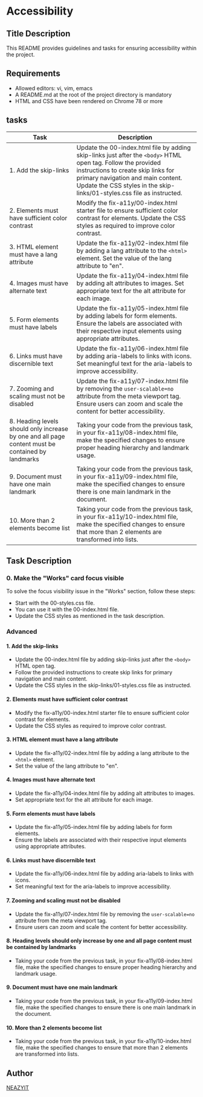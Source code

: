 # Accessibility

## Title Description
This README provides guidelines and tasks for ensuring accessibility within the project.

## Requirements
- Allowed editors: vi, vim, emacs
- A README.md at the root of the project directory is mandatory
- HTML and CSS have been rendered on Chrome 78 or more

## tasks
| Task | Description |
|------|-------------|
| 1. Add the skip-links | Update the 00-index.html file by adding skip-links just after the `<body>` HTML open tag. Follow the provided instructions to create skip links for primary navigation and main content. Update the CSS styles in the skip-links/01-styles.css file as instructed. |
| 2. Elements must have sufficient color contrast | Modify the fix-a11y/00-index.html starter file to ensure sufficient color contrast for elements. Update the CSS styles as required to improve color contrast. |
| 3. HTML element must have a lang attribute | Update the fix-a11y/02-index.html file by adding a lang attribute to the `<html>` element. Set the value of the lang attribute to "en". |
| 4. Images must have alternate text | Update the fix-a11y/04-index.html file by adding alt attributes to images. Set appropriate text for the alt attribute for each image. |
| 5. Form elements must have labels | Update the fix-a11y/05-index.html file by adding labels for form elements. Ensure the labels are associated with their respective input elements using appropriate attributes. |
| 6. Links must have discernible text | Update the fix-a11y/06-index.html file by adding aria-labels to links with icons. Set meaningful text for the aria-labels to improve accessibility. |
| 7. Zooming and scaling must not be disabled | Update the fix-a11y/07-index.html file by removing the `user-scalable=no` attribute from the meta viewport tag. Ensure users can zoom and scale the content for better accessibility. |
| 8. Heading levels should only increase by one and all page content must be contained by landmarks | Taking your code from the previous task, in your fix-a11y/08-index.html file, make the specified changes to ensure proper heading hierarchy and landmark usage. |
| 9. Document must have one main landmark | Taking your code from the previous task, in your fix-a11y/09-index.html file, make the specified changes to ensure there is one main landmark in the document. |
| 10. More than 2 elements become list | Taking your code from the previous task, in your fix-a11y/10-index.html file, make the specified changes to ensure that more than 2 elements are transformed into lists. |

## Task Description

### 0. Make the "Works" card focus visible
To solve the focus visibility issue in the "Works" section, follow these steps:
- Start with the 00-styles.css file.
- You can use it with the 00-index.html file.
- Update the CSS styles as mentioned in the task description.

### Advanced

#### 1. Add the skip-links
- Update the 00-index.html file by adding skip-links just after the `<body>` HTML open tag.
- Follow the provided instructions to create skip links for primary navigation and main content.
- Update the CSS styles in the skip-links/01-styles.css file as instructed.

#### 2. Elements must have sufficient color contrast
- Modify the fix-a11y/00-index.html starter file to ensure sufficient color contrast for elements.
- Update the CSS styles as required to improve color contrast.

#### 3. HTML element must have a lang attribute
- Update the fix-a11y/02-index.html file by adding a lang attribute to the `<html>` element.
- Set the value of the lang attribute to "en".

#### 4. Images must have alternate text
- Update the fix-a11y/04-index.html file by adding alt attributes to images.
- Set appropriate text for the alt attribute for each image.

#### 5. Form elements must have labels
- Update the fix-a11y/05-index.html file by adding labels for form elements.
- Ensure the labels are associated with their respective input elements using appropriate attributes.

#### 6. Links must have discernible text
- Update the fix-a11y/06-index.html file by adding aria-labels to links with icons.
- Set meaningful text for the aria-labels to improve accessibility.

#### 7. Zooming and scaling must not be disabled
- Update the fix-a11y/07-index.html file by removing the `user-scalable=no` attribute from the meta viewport tag.
- Ensure users can zoom and scale the content for better accessibility.

#### 8. Heading levels should only increase by one and all page content must be contained by landmarks
- Taking your code from the previous task, in your fix-a11y/08-index.html file, make the specified changes to ensure proper heading hierarchy and landmark usage.

#### 9. Document must have one main landmark
- Taking your code from the previous task, in your fix-a11y/09-index.html file, make the specified changes to ensure there is one main landmark in the document.

#### 10. More than 2 elements become list
- Taking your code from the previous task, in your fix-a11y/10-index.html file, make the specified changes to ensure that more than 2 elements are transformed into lists.

## Author
[NEAZYIT](https://github.com/NEAZYIT)

